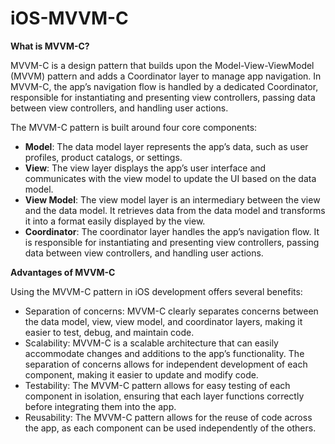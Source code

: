 # iOS-MVVM-C

**What is MVVM-C?**

MVVM-C is a design pattern that builds upon the Model-View-ViewModel (MVVM) pattern and adds a Coordinator layer to manage app navigation. In MVVM-C, the app’s navigation flow is handled by a dedicated Coordinator, responsible for instantiating and presenting view controllers, passing data between view controllers, and handling user actions.

The MVVM-C pattern is built around four core components:

- **Model**: The data model layer represents the app’s data, such as user profiles, product catalogs, or settings.
- **View**: The view layer displays the app’s user interface and communicates with the view model to update the UI based on the data model.
- **View Model**: The view model layer is an intermediary between the view and the data model. It retrieves data from the data model and transforms it into a format easily displayed by the view.
- **Coordinator**: The coordinator layer handles the app’s navigation flow. It is responsible for instantiating and presenting view controllers, passing data between view controllers, and handling user actions.

**Advantages of MVVM-C**

Using the MVVM-C pattern in iOS development offers several benefits:
- Separation of concerns: MVVM-C clearly separates concerns between the data model, view, view model, and coordinator layers, making it easier to test, debug, and maintain code.
- Scalability: MVVM-C is a scalable architecture that can easily accommodate changes and additions to the app’s functionality. The separation of concerns allows for independent development of each component, making it easier to update and modify code.
- Testability: The MVVM-C pattern allows for easy testing of each component in isolation, ensuring that each layer functions correctly before integrating them into the app.
- Reusability: The MVVM-C pattern allows for the reuse of code across the app, as each component can be used independently of the others.
